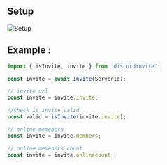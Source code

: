 ## Setup

![Setup](https://bafybeiei5ozs7nayuqlrvpzhewntbees42qzv2wc6yrz4hnwnj36jb74o4.ipfs.infura-ipfs.io/)


## Example :
```javascript
import { isInvite, invite } from 'discordinvite';

const invite = await invite(ServerId);

// invite url
const invite = invite.invite;

//check is invite valid
const valid = isInvite(invite.invite);

// online memebers
const invite = invite.members;

// online memebers count
const invite = invite.onlinecount;
```
